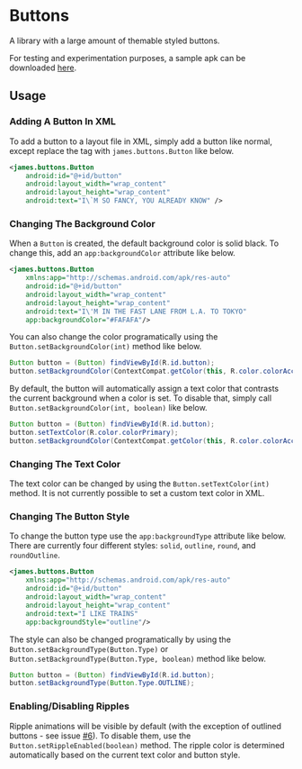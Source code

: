 # Buttons
A library with a large amount of themable styled buttons.

For testing and experimentation purposes, a sample apk can be downloaded [here](https://github.com/TheAndroidMaster/Buttons/releases).

## Usage

### Adding A Button In XML
To add a button to a layout file in XML, simply add a button like normal, except replace the tag with `james.buttons.Button` like below.

``` xml
<james.buttons.Button
    android:id="@+id/button"
    android:layout_width="wrap_content"
    android:layout_height="wrap_content"
    android:text="I\`M SO FANCY, YOU ALREADY KNOW" />
```

### Changing The Background Color
When a `Button` is created, the default background color is solid black. To change this, add an `app:backgroundColor` attribute like below.

``` xml
<james.buttons.Button
    xmlns:app="http://schemas.android.com/apk/res-auto"
    android:id="@+id/button"
    android:layout_width="wrap_content"
    android:layout_height="wrap_content"
    android:text="I\'M IN THE FAST LANE FROM L.A. TO TOKYO"
    app:backgroundColor="#FAFAFA"/>
```


You can also change the color programatically using the `Button.setBackgroundColor(int)` method like below.

``` java
Button button = (Button) findViewById(R.id.button);
button.setBackgroundColor(ContextCompat.getColor(this, R.color.colorAccent));
```

By default, the button will automatically assign a text color that contrasts the current background when a color is set. To disable that, simply call `Button.setBackgroundColor(int, boolean)` like below.

``` java
Button button = (Button) findViewById(R.id.button);
button.setTextColor(R.color.colorPrimary);
button.setBackgroundColor(ContextCompat.getColor(this, R.color.colorAccent), false);
```

### Changing The Text Color
The text color can be changed by using the `Button.setTextColor(int)` method. It is not currently possible to set a custom text color in XML.

### Changing The Button Style
To change the button type use the `app:backgroundType` attribute like below. There are currently four different styles: `solid`, `outline`, `round`, and `roundOutline`.

``` xml
<james.buttons.Button
    xmlns:app="http://schemas.android.com/apk/res-auto"
    android:id="@+id/button"
    android:layout_width="wrap_content"
    android:layout_height="wrap_content"
    android:text="I LIKE TRAINS"
    app:backgroundStyle="outline"/>
```

The style can also be changed programatically by using the `Button.setBackgroundType(Button.Type)` or `Button.setBackgroundType(Button.Type, boolean)` method like below.

``` java
Button button = (Button) findViewById(R.id.button);
button.setBackgroundType(Button.Type.OUTLINE);
```

### Enabling/Disabling Ripples
Ripple animations will be visible by default (with the exception of outlined buttons - see issue [#6](https://github.com/TheAndroidMaster/Buttons/issues/6)). To disable them, use the `Button.setRippleEnabled(boolean)` method. The ripple color is determined automatically based on the current text color and button style.

